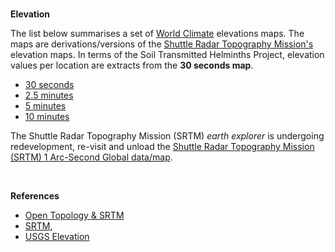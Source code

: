 <br>

**Elevation**

The list below summarises a set of [World Climate](https://worldclim.org/data/worldclim21.html) elevations maps.  The maps are 
derivations/versions of the  [Shuttle Radar Topography Mission's](https://lpdaac.usgs.gov/products/srtmgl1v003/) elevation 
maps.  In terms of the Soil Transmitted Helminths Project, elevation values per location are extracts from the **30 seconds map**.

* [30 seconds](https://biogeo.ucdavis.edu/data/worldclim/v2.1/base/wc2.1_30s_elev.zip)
* [2.5 minutes](https://biogeo.ucdavis.edu/data/worldclim/v2.1/base/wc2.1_2.5m_elev.zip)
* [5 minutes](https://biogeo.ucdavis.edu/data/worldclim/v2.1/base/wc2.1_5m_elev.zip)
* [10 minutes](https://biogeo.ucdavis.edu/data/worldclim/v2.1/base/wc2.1_10m_elev.zip)

The Shuttle Radar Topography Mission (SRTM) _earth explorer_ is undergoing redevelopment, re-visit and unload
the [Shuttle Radar Topography Mission (SRTM) 1 Arc-Second Global data/map](https://earthexplorer.usgs.gov).

<br>

**References**

* [Open Topology & SRTM](https://www.opentopodata.org/datasets/srtm/)
* [SRTM](https://lpdaac.usgs.gov/products/srtmgl1v003/),
* [USGS Elevation](https://www.usgs.gov/centers/eros/science/usgs-eros-archive-digital-elevation-shuttle-radar-topography-mission-srtm-1?qt-science_center_objects=0#qt-science_center_objects)

<br>
<br>

<br>
<br>

<br>
<br>

<br>
<br>
